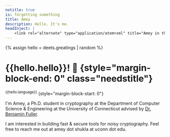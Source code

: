 ```yaml
---
notitle: true
is: forgetting something
title: Amey
description: Hello. It's me.
headInject: |
    <link rel="alternate" type="application/atom+xml" title="Amey in the blog" href="/in/blog.xml" />
---
```


{% assign hello = deets.greatings | random %}

# {{hello.hello}}! 👋 {style="margin-block-end: 0" class="needstitle"}

<sup id="needslang">{{hello.language}}</sup> {style="margin-block-start: 0"}

I'm Amey, a Ph.D. student in cryptography at the Department of Computer Science & Engineering at the University of Connecticut advised by [Dr. Benjamin Fuller](https://benjamin-fuller.uconn.edu/). 

I am interested in building fast & secure tools for noisy cryptography. Feel free to reach me out at amey dot shukla at uconn dot edu.
